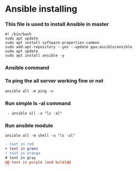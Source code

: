 # Ansible installing

### This file is used to install Ansible in master 

```
#! /bin/bash
sudo apt update
sudo apt install software-properties-common
sudo add-apt-repository --yes --update ppa:ansible/ansible
sudo apt update
sudo apt install ansible -y 
```

### Ansible command

### To ping the all server working fine or not
```ansible all -m ping -v```

### Run simple ls -al command
``` - ansible all -a "ls -al"```

### Run ansible module 
```ansible all -m shell -a "ls -al"```

```diff
- text in red
+ text in green
! text in orange
# text in gray
@@ text in purple (and bold)@@
``

